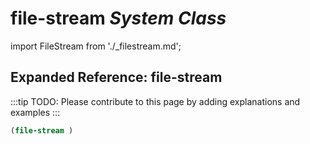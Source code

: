 # **file-stream** *System Class*

import FileStream from './_filestream.md';

<FileStream />

## Expanded Reference: file-stream

:::tip
TODO: Please contribute to this page by adding explanations and examples
:::

```lisp
(file-stream )
```
